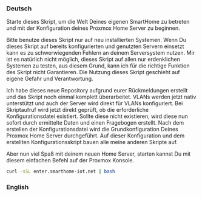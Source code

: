 ### Deutsch
Starte dieses Skript, um die Welt Deines eigenen SmartHome zu betreten und mit der Konfiguration deines Proxmox Home Server zu beginnen.

Bitte benutze dieses Skript nur auf neu installierten Systemen. Wenn Du dieses Skript auf bereits konfigurierten und genutzten Servern einsetzt kann es zu schwerwiegenden Fehlern an deinem Serversystem nutzen. Mir ist es natürlich nicht möglich, dieses Skript auf allen nur erdenklichen Systemen zu testen, aus diesem Grund, kann ich für die richtige Funktion des Skript nicht Garantieren. Die Nutzung dieses Skript geschieht auf eigene Gefahr und Verantwortung. 

Ich habe dieses neue Repository aufgrund eurer Rückmeldungen erstellt und das Skript noch einmal komplett überarbeitet. VLANs werden jetzt nativ unterstützt und auch der Server wird direkt für VLANs konfiguriert. Bei Skriptaufruf wird jetzt direkt geprüft, ob die erforderliche Konfigurationsdatei existiert. Sollte diese nicht existieren, wird diese nun sofort durch ermittelte Daten und einen Fragebogen erstellt. Nach dem erstellen der Konfigurationsdatei wird die Grundkonfiguration Deines Proxmox Home Server durchgeführt. Auf dieser Konfiguration und dem erstellten Konfigurationsskript bauen alle meine anderen Skripte auf.

Aber nun viel Spaß mit deinem neuen Home Server, starten kannst Du mit diesem einfachen Befehl auf der Proxmox Konsole.
```bash
curl -sSL enter.smarthome-iot.net | bash
```

### English

